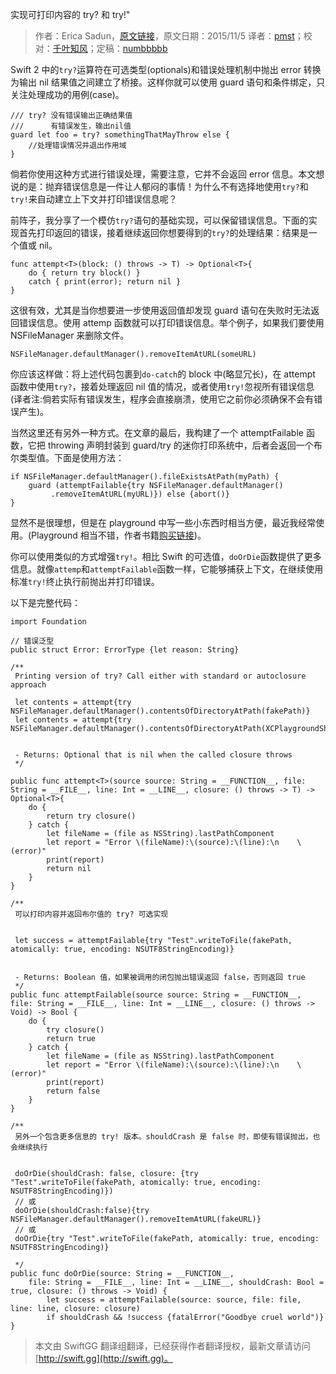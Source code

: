 实现可打印内容的 try? 和 try!"

> 作者：Erica Sadun，[原文链接](http://ericasadun.com/2015/11/05/implementing-printing-versions-of-try-and-try-on-steroids-in-swiftlang/)，原文日期：2015/11/5
> 译者：[pmst](http://www.jianshu.com/users/596f2ba91ce9/latest_articles)；校对：[千叶知风](http://weibo.com/xiaoxxiao)；定稿：[numbbbbb](http://numbbbbb.com/)
  









Swift 2 中的`try?`运算符在可选类型(optionals)和错误处理机制中抛出 error 转换为输出 nil 结果值之间建立了桥接。这样你就可以使用 guard 语句和条件绑定，只关注处理成功的用例(case)。


    
    /// try? 没有错误输出正确结果值
    ///      有错误发生，输出nil值
    guard let foo = try? somethingThatMayThrow else {
        //处理错误情况并退出作用域
    }

倘若你使用这种方式进行错误处理，需要注意，它并不会返回 error 信息。本文想说的是：抛弃错误信息是一件让人郁闷的事情！为什么不有选择地使用`try?`和`try!`来自动建立上下文并打印错误信息呢？

前阵子，我分享了一个模仿`try?`语句的基础实现，可以保留错误信息。下面的实现首先打印返回的错误，接着继续返回你想要得到的`try?`的处理结果：结果是一个值或 nil。

    
    func attempt<T>(block: () throws -> T) -> Optional<T>{ 
        do { return try block() } 
        catch { print(error); return nil } 
    }

这很有效，尤其是当你想要进一步使用返回值却发现 guard 语句在失败时无法返回错误信息。使用 attemp 函数就可以打印错误信息。举个例子，如果我们要使用 NSFileManager 来删除文件。

    
    NSFileManager.defaultManager().removeItemAtURL(someURL)

你应该这样做：将上述代码包裹到`do-catch`的 block 中(略显冗长)，在 attempt 函数中使用`try?`，接着处理返回 nil 值的情况，或者使用`try!`忽视所有错误信息(译者注:倘若实际有错误发生，程序会直接崩溃，使用它之前你必须确保不会有错误产生)。

当然这里还有另外一种方式。在文章的最后，我构建了一个 attemptFailable 函数，它把 throwing 声明封装到 guard/try 的迷你打印系统中，后者会返回一个布尔类型值。下面是使用方法：

    
    if NSFileManager.defaultManager().fileExistsAtPath(myPath) {
        guard (attemptFailable{try NSFileManager.defaultManager()
             .removeItemAtURL(myURL)}) else {abort()}
    }

显然不是很理想，但是在 playground 中写一些小东西时相当方便，最近我经常使用。(Playground 相当不错，作者书籍[购买链接](https://itunes.apple.com/us/book/playground-secrets-power-tips/id982838034?mt=11))。

你可以使用类似的方式增强`try!`。相比 Swift 的可选值，`doOrDie`函数提供了更多信息。就像`attemp`和`attemptFailable`函数一样，它能够捕获上下文，在继续使用标准`try!`终止执行前抛出并打印错误。

以下是完整代码：

    
    import Foundation
    
    // 错误泛型
    public struct Error: ErrorType {let reason: String}
    
    /**
     Printing version of try? Call either with standard or autoclosure approach
     
     let contents = attempt{try NSFileManager.defaultManager().contentsOfDirectoryAtPath(fakePath)}
     let contents = attempt{try NSFileManager.defaultManager().contentsOfDirectoryAtPath(XCPlaygroundSharedDataDirectoryURL.path!)}
     
     
     - Returns: Optional that is nil when the called closure throws
     */
    
    public func attempt<T>(source source: String = __FUNCTION__, file: String = __FILE__, line: Int = __LINE__, closure: () throws -> T) -> Optional<T>{
        do {
            return try closure()
        } catch {
            let fileName = (file as NSString).lastPathComponent
            let report = "Error \(fileName):\(source):\(line):\n    \(error)"
            print(report)
            return nil
        }
    }
    
    /**
     可以打印内容并返回布尔值的 try? 可选实现
     
     
     let success = attemptFailable{try "Test".writeToFile(fakePath, atomically: true, encoding: NSUTF8StringEncoding)}
     
     
     - Returns: Boolean 值，如果被调用的闭包抛出错误返回 false，否则返回 true
     */
    public func attemptFailable(source source: String = __FUNCTION__, file: String = __FILE__, line: Int = __LINE__, closure: () throws -> Void) -> Bool {
        do {
            try closure()
            return true
        } catch {
            let fileName = (file as NSString).lastPathComponent
            let report = "Error \(fileName):\(source):\(line):\n    \(error)"
            print(report)
            return false
        }
    }
    
    /**
     另外一个包含更多信息的 try! 版本。shouldCrash 是 false 时，即使有错误抛出，也会继续执行
     
     
     doOrDie(shouldCrash: false, closure: {try "Test".writeToFile(fakePath, atomically: true, encoding: NSUTF8StringEncoding)})
     // 或
     doOrDie(shouldCrash:false){try NSFileManager.defaultManager().removeItemAtURL(fakeURL)}
     // 或
     doOrDie{try "Test".writeToFile(fakePath, atomically: true, encoding: NSUTF8StringEncoding)}
     
     */
    public func doOrDie(source: String = __FUNCTION__,
        file: String = __FILE__, line: Int = __LINE__, shouldCrash: Bool = true, closure: () throws -> Void) {
            let success = attemptFailable(source: source, file: file, line: line, closure: closure)
            if shouldCrash && !success {fatalError("Goodbye cruel world")}
    }
> 本文由 SwiftGG 翻译组翻译，已经获得作者翻译授权，最新文章请访问 [http://swift.gg](http://swift.gg)。